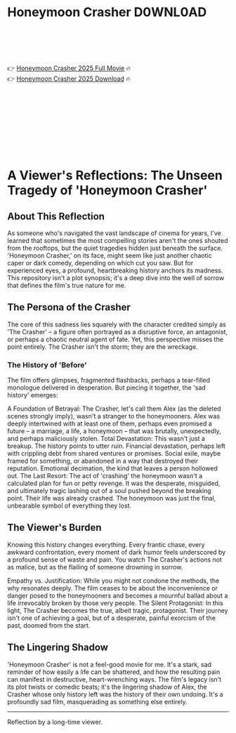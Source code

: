 # Honeymoon Crasher D0WNL0AD

<br><br><br><br>


👉 <a href="https://Benjamin-biacitacbo1974.github.io/jkwpywdrwi/">Honeymoon Crasher 2025 Full Movie</a> 🔥
<br>
👉 <a href="https://Benjamin-biacitacbo1974.github.io/jkwpywdrwi/">Honeymoon Crasher 2025 Download</a> 🔥


<br><br><br><br><br><br><br><br>



# A Viewer's Reflections: The Unseen Tragedy of 'Honeymoon Crasher'

## About This Reflection

As someone who's navigated the vast landscape of cinema for years, I've learned that sometimes the most compelling stories aren't the ones shouted from the rooftops, but the quiet tragedies hidden just beneath the surface. 'Honeymoon Crasher,' on its face, might seem like just another chaotic caper or dark comedy, depending on which cut you saw. But for experienced eyes, a profound, heartbreaking history anchors its madness. This repository isn't a plot synopsis; it's a deep dive into the well of sorrow that defines the film's true nature for me.

## The Persona of the Crasher

The core of this sadness lies squarely with the character credited simply as 'The Crasher' – a figure often portrayed as a disruptive force, an antagonist, or perhaps a chaotic neutral agent of fate. Yet, this perspective misses the point entirely. The Crasher isn't the storm; they are the wreckage.

### The History of 'Before'

The film offers glimpses, fragmented flashbacks, perhaps a tear-filled monologue delivered in desperation. But piecing it together, the 'sad history' emerges:

   A Foundation of Betrayal: The Crasher, let's call them Alex (as the deleted scenes strongly imply), wasn't a stranger to the honeymooners. Alex was deeply intertwined with at least one of them, perhaps even promised a future – a marriage, a life, a honeymoon – that was brutally, unexpectedly, and perhaps maliciously stolen.
   Total Devastation: This wasn't just a breakup. The history points to utter ruin. Financial devastation, perhaps left with crippling debt from shared ventures or promises. Social exile, maybe framed for something, or abandoned in a way that destroyed their reputation. Emotional decimation, the kind that leaves a person hollowed out.
   The Last Resort: The act of 'crashing' the honeymoon wasn't a calculated plan for fun or petty revenge. It was the desperate, misguided, and ultimately tragic lashing out of a soul pushed beyond the breaking point. Their life was already crashed. The honeymoon was just the final, unbearable symbol of everything they lost.

## The Viewer's Burden

Knowing this history changes everything. Every frantic chase, every awkward confrontation, every moment of dark humor feels underscored by a profound sense of waste and pain. You watch The Crasher's actions not as malice, but as the flailing of someone drowning in sorrow.

   Empathy vs. Justification: While you might not condone the methods, the why resonates deeply. The film ceases to be about the inconvenience or danger posed to the honeymooners and becomes a mournful ballad about a life irrevocably broken by those very people.
   The Silent Protagonist: In this light, The Crasher becomes the true, albeit tragic, protagonist. Their journey isn't one of achieving a goal, but of a desperate, painful exorcism of the past, doomed from the start.

## The Lingering Shadow

'Honeymoon Crasher' is not a feel-good movie for me. It's a stark, sad reminder of how easily a life can be shattered, and how the resulting pain can manifest in destructive, heart-wrenching ways. The film's legacy isn't its plot twists or comedic beats; it's the lingering shadow of Alex, the Crasher whose only history left was the history of their own undoing. It's a profoundly sad film, masquerading as something else entirely.

---

Reflection by a long-time viewer.


